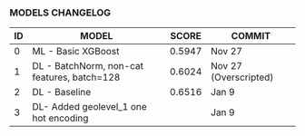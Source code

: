 ### MODELS CHANGELOG





| ID   | MODEL                                       | SCORE  | COMMIT                 |
| ---- | ------------------------------------------- | ------ | ---------------------- |
| 0    | ML - Basic XGBoost                          | 0.5947 | Nov 27                 |
| 1    | DL - BatchNorm, non-cat features, batch=128 | 0.6024 | Nov 27  (Overscripted) |
| 2    | DL - Baseline                               | 0.6516 | Jan 9                  |
| 3    | DL- Added geolevel_1 one hot encoding       |        | Jan 9                  |
